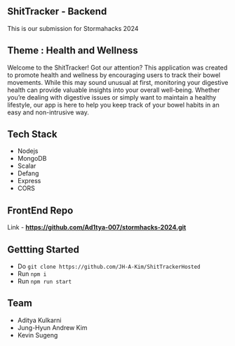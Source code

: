 ## ShitTracker - Backend
This is our submission for Stormahacks 2024

## Theme : Health and Wellness
Welcome to the ShitTracker! Got our attention? This application was created to promote health and wellness by encouraging users to track their bowel movements. While this may sound unusual at first, monitoring your digestive health can provide valuable insights into your overall well-being. Whether you’re dealing with digestive issues or simply want to maintain a healthy lifestyle, our app is here to help you keep track of your bowel habits in an easy and non-intrusive way.

## Tech Stack
* Nodejs
* MongoDB
* Scalar
* Defang
* Express
* CORS

## FrontEnd Repo
Link - **https://github.com/Ad1tya-007/stormhacks-2024.git**

## Gettting Started
* Do ```git clone https://github.com/JH-A-Kim/ShitTrackerHosted```
* Run ```npm i```
* Run ```npm run start```

## Team
* Aditya Kulkarni
* Jung-Hyun Andrew Kim
* Kevin Sugeng
